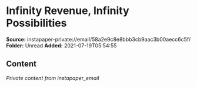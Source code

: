 # Infinity Revenue, Infinity Possibilities

**Source:** instapaper-private://email/58a2e9c8e8bbb3cb9aac3b00aecc6c5f/
**Folder:** Unread
**Added:** 2021-07-19T05:54:55




## Content
*Private content from instapaper_email*
